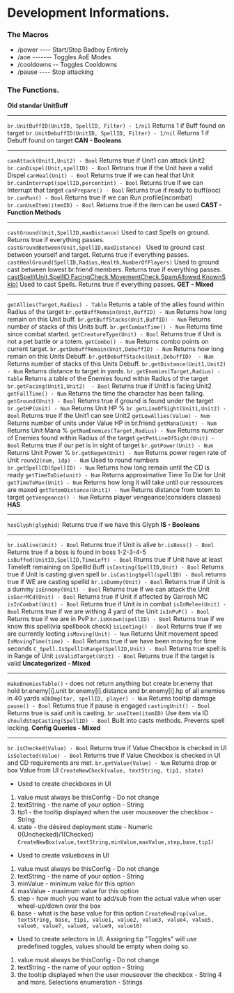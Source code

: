 # Development Informations.

### The Macros

- /power ---- Start/Stop Badboy Entirely
- /aoe ------- Toggles AoE Modes
- /cooldowns -- Toggles Cooldowns
- /pause ---- Stop attacking

### The Functions.

**Old standar UnitBuff**

---

`br.UnitBuffID(UnitID, SpellID, Filter) - 1/nil` Returns 1 if Buff found on target
`br.UnitDebuffID(UnitID, SpellID, Filter) - 1/nil` Returns 1 if Debuff found on target
**CAN - Booleans**

---

`canAttack(Unit1,Unit2) - Bool` Returns true if Unit1 can attack Unit2
`br.canDispel(Unit,spellID) - Bool` Retruns true if the Unit have a valid Dispel
`canHeal(Unit) - Bool` Returns true if we can heal that Unit
`br.canInterrupt(spellID,percentint) - Bool` Returns true if we can Interrupt that target
`canPrepare() - Bool` Returns true if ready to buff(ooc)
`br.canRun() - Bool` Returns true if we can Run profile(incombat)
`br.canUseItem(itemID) - Bool` Returns true if the item can be used
**CAST - Function Methods**

---

`castGround(Unit,SpellID,maxDistance)` Used to cast Spells on ground. Returns true if everything passes.
`castGroundBetween(Unit,SpellID,maxDistance) ` Used to ground cast between yourself and target. Returns true if everything passes.
`castHealGround(SpellID,Radius,Health,NumberOfPlayers)` Used to ground cast between lowest br.friend members. Returns true if everything passes.
[castSpell(Unit,SpellID,FacingCheck,MovementCheck,SpamAllowed,KnownSkip)](https://github.com/CuteOne/BadRotations/wiki/castSpell-Method#castspell) Used to cast Spells. Returns true if everything passes.
**GET - Mixed**

---

`getAllies(Target,Radius) - Table` Returns a table of the allies found within Radius of the target
`br.getBuffRemain(Unit,BuffID) - Num` Returns how long remain on this Unit buff.
`br.getBuffStacks(Unit,BuffID) - Num` Returns number of stacks of this Units buff.
`br.getCombatTime() - Num` Returns time since combat started.
`getCreatureType(Unit) - Bool` Returns true if Unit is not a pet battle or a totem.
`getCombo() - Num` Returns combo points on current target.
`br.getDebuffRemain(Unit,DebuffID) - Num` Returns how long remain on this Units Debuff.
`br.getDebuffStacks(Unit,DebuffID)  - Num` Returns number of stacks of this Units Debuff.
`br.getDistance(Unit1,Unit2) - Num` Returns distance to target in yards.
`br.getEnemies(Target,Radius) - Table` Returns a table of the Enemies found within Radius of the target
`br.getFacing(Unit1,Unit2)	- Bool` Returns true if Unit1 is facing Unit2
`getFallTime() - Num` Returns the time the character has been falling.
`getGround(Unit) - Bool` Returns true if ground is found under the target
`br.getHP(Unit) - Num` Returns Unit HP %
`br.getLineOfSight(Unit1,Unit2) - Bool` Returns true if the Unit1 can see Unit2
`getLowAllies(Value) - Num` Returns number of units under Value HP in br.friend
`getMana(Unit) - Num` Returns Unit Mana %
`getNumEnemies(Target,Radius) - Num` Returns number of Enemies found within Radius of the target
`getPetLineOfSight(Unit) - Bool` Returns true if our pet is in sight of target
`br.getPower(Unit) - Num` Returns Unit Power %
`br.getRegen(Unit) - Num` Returns power regen rate of Unit
`round2(num, idp) - Num` Used to round numbers
`br.getSpellCD(SpellID) - Num` Returns how long remain until the CD is ready
`getTimeToDie(unit) - Num` Returns approximative Time To Die for Unit
`getTimeToMax(Unit) - Num` Returns how long it will take until our ressources are maxed
`getTotemDistance(Unit1) - Num` Returns distance from totem to target
`getVengeance() - Num` Returns player vengeance(considers classes)
**HAS**

---

`hasGlyph(glyphid)` Returns true if we have this Glyph
**IS - Booleans**

---

`br.isAlive(Unit) - Bool` Returns true if Unit is alive
`br.isBoss() - Bool` Returns true if a boss is found in boss 1-2-3-4-5
`isBuffed(UnitID,SpellID,TimeLeft) - Bool` Rturns true if Unit have at least Timeleft remaining on SpellId Buff
`isCasting(SpellID,Unit) - Bool` Returns true if Unit is casting given spell
`br.isCastingSpell(spellID) - Bool` returns true if WE are casting spellid
`br.isDummy(Unit) - Bool` Returns true if Unit is a dummy
`isEnnemy(Unit) - Bool` Returns true if we can attack the Unit
`isGarrMCd(Unit) - Bool` Returns true if Unit if affected by Garrosh MC
`isInCombat(Unit) - Bool` Returns true if Unit is in combat
`isInMelee(Unit) - Bool` Returns true if we are withing 4 yard of the Unit
`isInPvP() - Bool` Returns true if we are in PvP
`br.isKnown(spellID) - Bool` Returns true if we know this spell(via spellbook check)
`isLooting() - Bool` Returns true if we are currently looting
`isMoving(Unit) - Num` Returns Unit movement speed
`IsMovingTime(time) - Bool` Returns true if we have been moving for time seconds
`C_Spell.IsSpellInRange(SpellID,Unit) - Bool` Returns true spell is in Range of Unit
`isValidTarget(Unit) - Bool` Returns true if the target is valid
**Uncategorized - Mixed**

---

`makeEnemiesTable()` - does not return anything but create br.enemy that hold br.enemy[i].unit br.enemy[i].distance and br.enemy[i].hp of all enemies in 40 yards
`nDbDmg(tar, spellID, player) - Num` Returns tooltip damage
`pause() - Bool` Returns true if pause is engaged
`castingUnit() - Bool` Returns true is said unit is casting.
`br.useItem(itemID)` Use item via ID
`shouldStopCasting(SpellID) - Bool` Built into casts methods. Prevents spell locking.
**Config Queries - Mixed**

---

`br.isChecked(Value) - Bool` Returns true if Value Checkbox is checked in UI
`isSelected(Value) - Bool` Returns true if Value Checkbox is checked in UI and CD requirements are met.
`br.getValue(Value) - Num` Returns drop or box Value from UI
`CreateNewCheck(value, textString, tip1, state)`

- Used to create checkboxes in UI

1. value must always be thisConfig - Do not change
2. textString - the name of your option - String
3. tip1 - the tooltip displayed when the user mouseover the checkbox - String
4. state - the désired deployment state - Numeric 0(Unchecked)/1(Checked)
   `CreateNewBox(value,textString,minValue,maxValue,step,base,tip1)`

- Used to create valueboxes in UI

1. value must always be thisConfig - Do not change
2. textString - the name of your option - String
3. minValue - minimum value for this option
4. maxValue - maximum value for this option
5. step - how much you want to add/sub from the actual value when user wheel-up/down over the box
6. base - what is the base value for this option
   `CreateNewDrop(value, textString, base, tip1, value1, value2, value3, value4, value5, value6, value7, value8, value9, value10)`

- Used to create selectors in UI. Assigning tip "Toggles" will use predefined toggles, values should be empty when doing so.

1. value must always be thisConfig - Do not change
2. textString - the name of your option - String
3. the tooltip displayed when the user mouseover the checkbox - String
   4 and more. Selections enumeration - Strings
